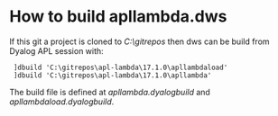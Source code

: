 # How to build apllambda.dws

If this git a project is cloned to *C:\gitrepos* then dws can be build from Dyalog APL session with: 
```apl
 ]dbuild 'C:\gitrepos\apl-lambda\17.1.0\apllambdaload'
 ]dbuild 'C:\gitrepos\apl-lambda\17.1.0\apllambda'
```
The build file is defined at *apllambda.dyalogbuild* and *apllambdaload.dyalogbuild*.